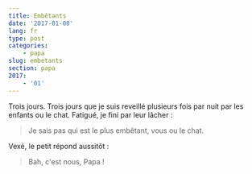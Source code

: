 ```yaml
---
title: Embêtants
date: '2017-01-08'
lang: fr
type: post
categories:
    - papa
slug: embetants
section: papa
2017:
    - '01'
---
```


Trois jours. Trois jours que je suis reveillé plusieurs fois par nuit par les enfants ou le chat. Fatigué, je fini par leur lâcher :

> Je sais pas qui est le plus embêtant, vous ou le chat.

Vexé, le petit répond aussitôt :

> Bah, c'est nous, Papa !